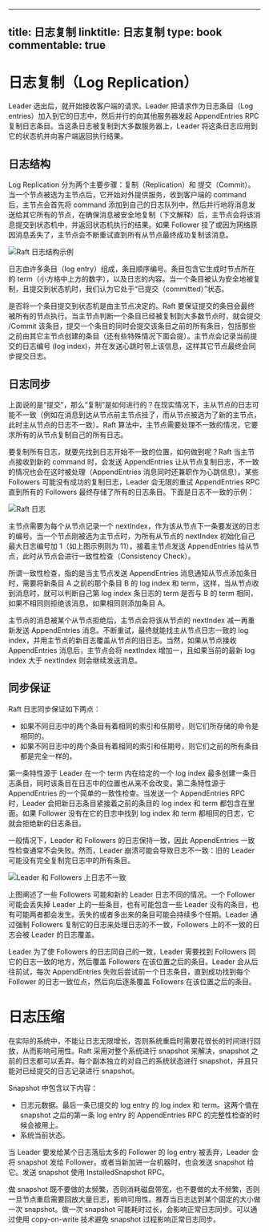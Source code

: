 
---
title: 日志复制
linktitle: 日志复制
type: book
commentable: true
---

# 日志复制（Log Replication）

Leader 选出后，就开始接收客户端的请求。Leader 把请求作为日志条目（Log entries）加入到它的日志中，然后并行的向其他服务器发起 AppendEntries RPC 复制日志条目。当这条日志被复制到大多数服务器上，Leader 将这条日志应用到它的状态机并向客户端返回执行结果。

## 日志结构

Log Replication 分为两个主要步骤：复制（Replication）和 提交（Commit）。当一个节点被选为主节点后，它开始对外提供服务，收到客户端的 command 后，主节点会首先将 command 添加到自己的日志队列中，然后并行地将消息发送给其它所有的节点，在确保消息被安全地复制（下文解释）后，主节点会将该消息提交到状态机中，并返回状态机执行的结果。如果 Follower 挂了或因为网络原因消息丢失了，主节点会不断重试直到所有从节点最终成功复制该消息。

![Raft 日志结构示例](https://s1.ax1x.com/2020/08/03/ad89dU.md.png)

日志由许多条目（log entry）组成，条目顺序编号。条目包含它生成时节点所在的 term（小方格中上方的数字），以及日志的内容。当一个条目被认为安全地被复制，且提交到状态机时，我们认为它处于“已提交（committed）”状态。

是否将一个条目提交到状态机是由主节点决定的。Raft 要保证提交的条目会最终被所有的节点执行。当主节点判断一个条目已经被复制到大多数节点时，就会提交 /Commit 该条目，提交一个条目的同时会提交该条目之前的所有条目，包括那些之前由其它主节点创建的条目（还有些特殊情况下面会提）。主节点会记录当前提交的日志编号 (log index)，并在发送心跳时带上该信息，这样其它节点最终会同步提交日志。

## 日志同步

上面说的是“提交”，那么“复制”是如何进行的？在现实情况下，主从节点的日志可能不一致（例如在消息到达从节点前主节点挂了，而从节点被选为了新的主节点，此时主从节点的日志不一致）。Raft 算法中，主节点需要处理不一致的情况，它要求所有的从节点复制自己的所有日志。

要复制所有日志，就要先找到日志开始不一致的位置，如何做到呢？Raft 当主节点接收到新的 command 时，会发送 AppendEntries 让从节点复制日志，不一致的情况也会在这时被处理（AppendEntries 消息同时还兼职作为心跳信息）。某些 Followers 可能没有成功的复制日志，Leader 会无限的重试 AppendEntries RPC 直到所有的 Followers 最终存储了所有的日志条目。下面是日志不一致的示例：

![Raft 日志](https://s1.ax1x.com/2020/08/05/ase0aD.png)

主节点需要为每个从节点记录一个 nextIndex，作为该从节点下一条要发送的日志的编号。当一个节点刚被选为主节点时，为所有从节点的 nextIndex 初始化自己最大日志编号加 1（如上图示例则为 11）。接着主节点发送 AppendEntries 给从节点，此时从节点会进行一致性检查（Consistency Check）。

所谓一致性检查，指的是当主节点发送 AppendEntries 消息通知从节点添加条目时，需要将新条目 A 之前的那个条目 B 的 log index 和 term，这样，当从节点收到消息时，就可以判断自己第 log index 条日志的 term 是否与 B 的 term 相同，如果不相同则拒绝该消息，如果相同则添加条目 A。

主节点的消息被某个从节点拒绝后，主节点会将该从节点的 nextIndex 减一再重新发送 AppendEntries 消息。不断重试，最终就能找主从节点日志一致的 log index，并用主节点的新日志覆盖从节点的旧日志。当然，如果从节点接收 AppendEntries 消息后，主节点会将 nextIndex 增加一，且如果当前的最新 log index 大于 nextIndex 则会继续发送消息。

## 同步保证

Raft 日志同步保证如下两点：

- 如果不同日志中的两个条目有着相同的索引和任期号，则它们所存储的命令是相同的。
- 如果不同日志中的两个条目有着相同的索引和任期号，则它们之前的所有条目都是完全一样的。

第一条特性源于 Leader 在一个 term 内在给定的一个 log index 最多创建一条日志条目，同时该条目在日志中的位置也从来不会改变。第二条特性源于 AppendEntries 的一个简单的一致性检查。当发送一个 AppendEntries RPC 时，Leader 会把新日志条目紧接着之前的条目的 log index 和 term 都包含在里面。如果 Follower 没有在它的日志中找到 log index 和 term 都相同的日志，它就会拒绝新的日志条目。

一般情况下，Leader 和 Followers 的日志保持一致，因此 AppendEntries 一致性检查通常不会失败。然而，Leader 崩溃可能会导致日志不一致：旧的 Leader 可能没有完全复制完日志中的所有条目。

![Leader 和 Followers 上日志不一致](https://s1.ax1x.com/2020/08/06/acvqaR.png)

上图阐述了一些 Followers 可能和新的 Leader 日志不同的情况。一个 Follower 可能会丢失掉 Leader 上的一些条目，也有可能包含一些 Leader 没有的条目，也有可能两者都会发生。丢失的或者多出来的条目可能会持续多个任期。Leader 通过强制 Followers 复制它的日志来处理日志的不一致，Followers 上的不一致的日志会被 Leader 的日志覆盖。

Leader 为了使 Followers 的日志同自己的一致，Leader 需要找到 Followers 同它的日志一致的地方，然后覆盖 Followers 在该位置之后的条目。Leader 会从后往前试，每次 AppendEntries 失败后尝试前一个日志条目，直到成功找到每个 Follower 的日志一致位点，然后向后逐条覆盖 Followers 在该位置之后的条目。

# 日志压缩

在实际的系统中，不能让日志无限增长，否则系统重启时需要花很长的时间进行回放，从而影响可用性。Raft 采用对整个系统进行 snapshot 来解决，snapshot 之前的日志都可以丢弃。每个副本独立的对自己的系统状态进行 snapshot，并且只能对已经提交的日志记录进行 snapshot。

Snapshot 中包含以下内容：

- 日志元数据。最后一条已提交的 log entry 的 log index 和 term。这两个值在 snapshot 之后的第一条 log entry 的 AppendEntries RPC 的完整性检查的时候会被用上。
- 系统当前状态。

当 Leader 要发给某个日志落后太多的 Follower 的 log entry 被丢弃，Leader 会将 snapshot 发给 Follower。或者当新加进一台机器时，也会发送 snapshot 给它。发送 snapshot 使用 InstalledSnapshot RPC。

做 snapshot 既不要做的太频繁，否则消耗磁盘带宽，也不要做的太不频繁，否则一旦节点重启需要回放大量日志，影响可用性。推荐当日志达到某个固定的大小做一次 snapshot。做一次 snapshot 可能耗时过长，会影响正常日志同步。可以通过使用 copy-on-write 技术避免 snapshot 过程影响正常日志同步。

    